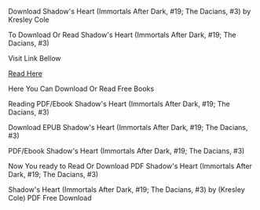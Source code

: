 Download Shadow's Heart (Immortals After Dark, #19; The Dacians, #3) by Kresley Cole

To Download Or Read Shadow's Heart (Immortals After Dark, #19; The Dacians, #3)

Visit Link Bellow

[Read Here](https://mobionlines.web.app/jazzy/213696694-shadow-s-heart)

Here You Can Download Or Read Free Books

Reading PDF/Ebook Shadow's Heart (Immortals After Dark, #19; The Dacians, #3)

Download EPUB Shadow's Heart (Immortals After Dark, #19; The Dacians, #3)

PDF/Ebook Shadow's Heart (Immortals After Dark, #19; The Dacians, #3)

Now You ready to Read Or Download PDF Shadow's Heart (Immortals After Dark, #19; The Dacians, #3)

Shadow's Heart (Immortals After Dark, #19; The Dacians, #3) by (Kresley Cole) PDF Free Download
